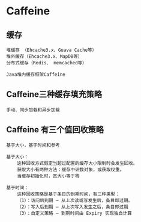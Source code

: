 # Caffeine

## 缓存
~~~
堆缓存 （Ehcache3.x、Guava Cache等）
堆外缓存（Ehcache3.x、MapDB等）
分布式缓存（Redis、 memcached等）

Java堆内缓存框架Caffeine
~~~

## Caffeine三种缓存填充策略
~~~
手动、同步加载和异步加载
~~~

## Caffeine 有三个值回收策略
~~~
基于大小，基于时间和参考

基于大小：
    这种回收方式假定当超过配置的缓存大小限制时会发生回收。 
    获取大小有两种方法：缓存中计数对象，或获取权重。
    当缓存初始化时，其大小等于零

基于时间：
    这种回收策略是基于条目的到期时间，有三种类型：
    （1）：访问后到期 — 从上次读或写发生后，条目即过期。
    （2）：写入后到期 — 从上次写入发生之后，条目即过期
    （3）：自定义策略 — 到期时间由 Expiry 实现独自计算
~~~